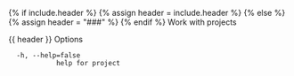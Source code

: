 {% if include.header %}
{% assign header = include.header %}
{% else %}
{% assign header = "###" %}
{% endif %}
Work with projects

{{ header }} Options

```shell
  -h, --help=false
            help for project
```

